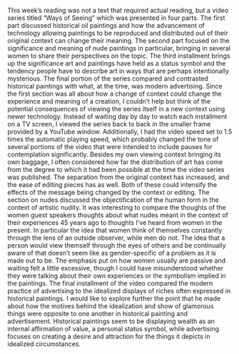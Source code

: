 This week’s reading was not a text that required actual reading, but a video series titled “Ways of Seeing” which was presented in four parts. The first part discussed historical oil paintings and how the advancement of technology allowing paintings to be reproduced and distributed out of their original context can change their meaning. The second part focused on the significance and meaning of nude paintings in particular, bringing in several women to share their perspectives on the topic. The third installment brings up the significance art and paintings have held as a status symbol and the tendency people have to describe art in ways that are perhaps intentionally mysterious. The final portion of the series compared and contrasted historical paintings with what, at the time, was modern advertising.
Since the first section was all about how a change of context could change the experience and meaning of a creation, I couldn’t help but think of the potential consequences of viewing the series itself in a new context using newer technology. Instead of waiting day by day to watch each installment on a TV screen, I viewed the series back to back in the smaller frame provided by a YouTube window. Additionally, I had the video speed set to 1.5 times the automatic playing speed, which probably changed the tone of several portions of the video that were intended to include pauses for contemplation significantly. Besides my own viewing context bringing its own baggage, I often considered how far the distribution of art has come from the degree to which it had been possible at the time the video series was published. The separation from the original context has increased, and the ease of editing pieces has as well. Both of these could intensify the effects of the message being changed by the context or editing.
The section on nudes discussed the objectification of the human form in the context of artistic nudity. It was interesting to compare the thoughts of the women guest speakers thoughts about what nudes meant in the context of their experiences 45 years ago to thoughts I’ve heard from women in the present. In particular the idea that women think of themselves constantly through the lens of an outside observer, while men do not. The idea that a person would view themself through the eyes of others and be continually aware of that doesn’t seem like as gender-specific of a problem as it is made out to be. The emphasis put on how women usually are passive and waiting felt a little excessive, though I could have misunderstood whether they were talking about their own experiences or the symbolism implied in the paintings.
The final installment of the video compared the modern practice of advertising to the idealized displays of riches often expressed in historical paintings. I would like to explore further the point that he made about how the motives behind the idealization and show of glamorous things were opposite to one another in historical painting and advertisement. Historical paintings seem to be displaying wealth as an internal affirmation of value, a personal status symbol, while advertising focuses on creating a desire and attraction for the things it depicts in idealized circumstances.
